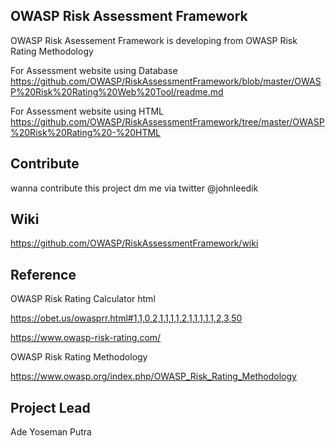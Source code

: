 ## OWASP Risk Assessment Framework 
OWASP Risk Asessement Framework is developing from OWASP Risk Rating Methodology

For Assessment website using Database 
https://github.com/OWASP/RiskAssessmentFramework/blob/master/OWASP%20Risk%20Rating%20Web%20Tool/readme.md

For Assessment website using HTML
https://github.com/OWASP/RiskAssessmentFramework/tree/master/OWASP%20Risk%20Rating%20-%20HTML

## Contribute
 wanna contribute this project dm me via twitter @johnleedik
 
## Wiki
https://github.com/OWASP/RiskAssessmentFramework/wiki
 
## Reference
OWASP Risk Rating Calculator html

https://obet.us/owasprr.html#1,1,0,2,1,1,1,1,2,1,1,1,1,1,2,3,50

https://www.owasp-risk-rating.com/ 

OWASP Risk Rating Methodology

https://www.owasp.org/index.php/OWASP_Risk_Rating_Methodology

## Project Lead
Ade Yoseman Putra
